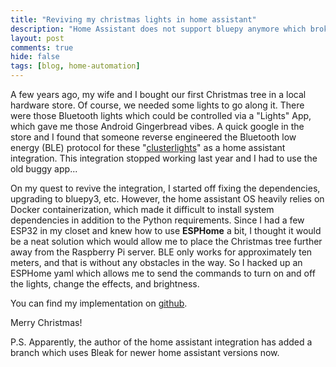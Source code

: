 ```yaml
---
title: "Reviving my christmas lights in home assistant"
description: "Home Assistant does not support bluepy anymore which broke the clusterlights integration. A hacky alternative using ESPHome"
layout: post
comments: true
hide: false
tags: [blog, home-automation]
---
```


A few years ago, my wife and I bought our first Christmas tree in a local hardware store.
Of course, we needed some lights to go along it.
There were those Bluetooth lights which could be controlled via a "Lights" App, which gave me those Android Gingerbread vibes.
A quick google in the store and I found that someone reverse engineered the Bluetooth low energy (BLE) protocol for these "[clusterlights](https://github.com/BasVerkooijen/cluster-lights-home-assistant/tree/master)" as a home assistant integration.
This integration stopped working last year and I had to use the old buggy app...

On my quest to revive the integration, I started off fixing the dependencies, upgrading to bluepy3, etc.
However, the home assistant OS heavily relies on Docker containerization, which made it difficult to install system dependencies in addition to the Python requirements.
Since I had a few ESP32 in my closet and knew how to use **ESPHome** a bit, I thought it would be a neat solution which would allow me to place the Christmas tree further away from the Raspberry Pi server.
BLE only works for approximately ten meters, and that is without any obstacles in the way.
So I hacked up an ESPHome yaml which allows me to send the commands to turn on and off the lights, change the effects, and brightness.

You can find my implementation on [github](https://github.com/Tuebel/Clusterlights-ESPHome).

Merry Christmas!

P.S. Apparently, the author of the home assistant integration has added a branch which uses Bleak for newer home assistant versions now.

